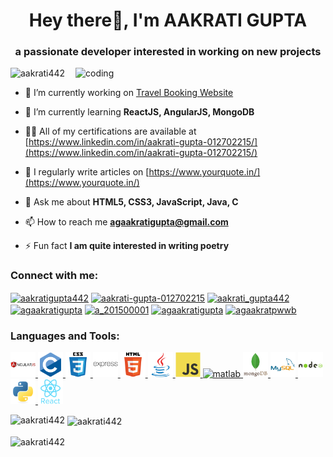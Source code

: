 
<!--
**aakrati442/aakrati442** is a ✨ _special_ ✨ repository because its `README.md` (this file) appears on your GitHub profile.

Here are some ideas to get you started:

- 🔭 I’m currently working on ...
- 🌱 I’m currently learning ...
- 👯 I’m looking to collaborate on ...
- 🤔 I’m looking for help with ...
- 💬 Ask me about ...
- 📫 How to reach me: ...
- 😄 Pronouns: ...
- ⚡ Fun fact: ...
-->

<h1 align="center">Hey there👋, I'm AAKRATI GUPTA</h1>
<h3 align="center">a passionate developer interested in working on new projects</h3>

<img align="right" alt="coding" width="400" src="https://mir-s3-cdn-cf.behance.net/project_modules/disp/601014116770475.6068beff4640a.gif">

<p align="left"> <img src="https://komarev.com/ghpvc/?username=aakrati442&label=Profile%20views&color=0e75b6&style=flat" alt="aakrati442" /> </p>


- 🔭 I’m currently working on [Travel Booking Website](https://github.com/aakrati442/TravelWebsite)

- 🌱 I’m currently learning **ReactJS, AngularJS, MongoDB**

- 👨‍💻 All of my certifications are available at [https://www.linkedin.com/in/aakrati-gupta-012702215/](https://www.linkedin.com/in/aakrati-gupta-012702215/)

- 📝 I regularly write articles on [https://www.yourquote.in/](https://www.yourquote.in/)

- 💬 Ask me about **HTML5, CSS3, JavaScript, Java, C**

- 📫 How to reach me **agaakratigupta@gmail.com**

- ⚡ Fun fact **I am quite interested in writing poetry**

<h3 align="left">Connect with me:</h3>
<p align="left">
<a href="https://twitter.com/aakratigupta442" target="blank"><img align="center" src="https://raw.githubusercontent.com/rahuldkjain/github-profile-readme-generator/master/src/images/icons/Social/twitter.svg" alt="aakratigupta442" height="30" width="40" /></a>
<a href="https://linkedin.com/in/aakrati-gupta-012702215" target="blank"><img align="center" src="https://raw.githubusercontent.com/rahuldkjain/github-profile-readme-generator/master/src/images/icons/Social/linked-in-alt.svg" alt="aakrati-gupta-012702215" height="30" width="40" /></a>
<a href="https://instagram.com/aakrati_gupta442" target="blank"><img align="center" src="https://raw.githubusercontent.com/rahuldkjain/github-profile-readme-generator/master/src/images/icons/Social/instagram.svg" alt="aakrati_gupta442" height="30" width="40" /></a>
<a href="https://www.codechef.com/users/agaakratigupta" target="blank"><img align="center" src="https://cdn.jsdelivr.net/npm/simple-icons@3.1.0/icons/codechef.svg" alt="agaakratigupta" height="30" width="40" /></a>
<a href="https://www.hackerrank.com/a_201500001" target="blank"><img align="center" src="https://raw.githubusercontent.com/rahuldkjain/github-profile-readme-generator/master/src/images/icons/Social/hackerrank.svg" alt="a_201500001" height="30" width="40" /></a>
<a href="https://www.leetcode.com/agaakratigupta" target="blank"><img align="center" src="https://raw.githubusercontent.com/rahuldkjain/github-profile-readme-generator/master/src/images/icons/Social/leet-code.svg" alt="agaakratigupta" height="30" width="40" /></a>
<a href="https://auth.geeksforgeeks.org/user/agaakratpwwb" target="blank"><img align="center" src="https://raw.githubusercontent.com/rahuldkjain/github-profile-readme-generator/master/src/images/icons/Social/geeks-for-geeks.svg" alt="agaakratpwwb" height="30" width="40" /></a>
</p>

<h3 align="left">Languages and Tools:</h3>
<p align="left"> <a href="https://angular.io" target="_blank" rel="noreferrer"> <img src="https://raw.githubusercontent.com/devicons/devicon/master/icons/angularjs/angularjs-original-wordmark.svg" alt="angularjs" width="40" height="40"/> </a> <a href="https://www.cprogramming.com/" target="_blank" rel="noreferrer"> <img src="https://raw.githubusercontent.com/devicons/devicon/master/icons/c/c-original.svg" alt="c" width="40" height="40"/> </a> <a href="https://www.w3schools.com/css/" target="_blank" rel="noreferrer"> <img src="https://raw.githubusercontent.com/devicons/devicon/master/icons/css3/css3-original-wordmark.svg" alt="css3" width="40" height="40"/> </a> <a href="https://expressjs.com" target="_blank" rel="noreferrer"> <img src="https://raw.githubusercontent.com/devicons/devicon/master/icons/express/express-original-wordmark.svg" alt="express" width="40" height="40"/> </a> <a href="https://www.w3.org/html/" target="_blank" rel="noreferrer"> <img src="https://raw.githubusercontent.com/devicons/devicon/master/icons/html5/html5-original-wordmark.svg" alt="html5" width="40" height="40"/> </a> <a href="https://www.java.com" target="_blank" rel="noreferrer"> <img src="https://raw.githubusercontent.com/devicons/devicon/master/icons/java/java-original.svg" alt="java" width="40" height="40"/> </a> <a href="https://developer.mozilla.org/en-US/docs/Web/JavaScript" target="_blank" rel="noreferrer"> <img src="https://raw.githubusercontent.com/devicons/devicon/master/icons/javascript/javascript-original.svg" alt="javascript" width="40" height="40"/> </a> <a href="https://www.mathworks.com/" target="_blank" rel="noreferrer"> <img src="https://upload.wikimedia.org/wikipedia/commons/2/21/Matlab_Logo.png" alt="matlab" width="40" height="40"/> </a> <a href="https://www.mongodb.com/" target="_blank" rel="noreferrer"> <img src="https://raw.githubusercontent.com/devicons/devicon/master/icons/mongodb/mongodb-original-wordmark.svg" alt="mongodb" width="40" height="40"/> </a> <a href="https://www.mysql.com/" target="_blank" rel="noreferrer"> <img src="https://raw.githubusercontent.com/devicons/devicon/master/icons/mysql/mysql-original-wordmark.svg" alt="mysql" width="40" height="40"/> </a> <a href="https://nodejs.org" target="_blank" rel="noreferrer"> <img src="https://raw.githubusercontent.com/devicons/devicon/master/icons/nodejs/nodejs-original-wordmark.svg" alt="nodejs" width="40" height="40"/> </a> <a href="https://www.python.org" target="_blank" rel="noreferrer"> <img src="https://raw.githubusercontent.com/devicons/devicon/master/icons/python/python-original.svg" alt="python" width="40" height="40"/> </a> <a href="https://reactjs.org/" target="_blank" rel="noreferrer"> <img src="https://raw.githubusercontent.com/devicons/devicon/master/icons/react/react-original-wordmark.svg" alt="react" width="40" height="40"/> </a> </p>

<p><img align="left" src="https://github-readme-stats.vercel.app/api/top-langs?username=aakrati442&show_icons=true&locale=en&layout=compact" alt="aakrati442" /></p>

<p>&nbsp;<img align="center" src="https://github-readme-stats.vercel.app/api?username=aakrati442&show_icons=true&locale=en" alt="aakrati442" /></p>

<p><img align="center" src="https://github-readme-streak-stats.herokuapp.com/?user=aakrati442&" alt="aakrati442" /></p>
